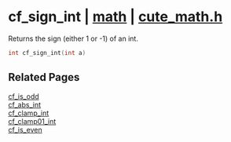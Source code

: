 # cf_sign_int | [math](https://github.com/RandyGaul/cute_framework/blob/master/docs/math_readme.md) | [cute_math.h](https://github.com/RandyGaul/cute_framework/blob/master/include/cute_math.h)

Returns the sign (either 1 or -1) of an int.

```cpp
int cf_sign_int(int a)
```

## Related Pages

[cf_is_odd](https://github.com/RandyGaul/cute_framework/blob/master/docs/math/cf_is_odd.md)  
[cf_abs_int](https://github.com/RandyGaul/cute_framework/blob/master/docs/math/cf_abs_int.md)  
[cf_clamp_int](https://github.com/RandyGaul/cute_framework/blob/master/docs/math/cf_clamp_int.md)  
[cf_clamp01_int](https://github.com/RandyGaul/cute_framework/blob/master/docs/math/cf_clamp01_int.md)  
[cf_is_even](https://github.com/RandyGaul/cute_framework/blob/master/docs/math/cf_is_even.md)  
